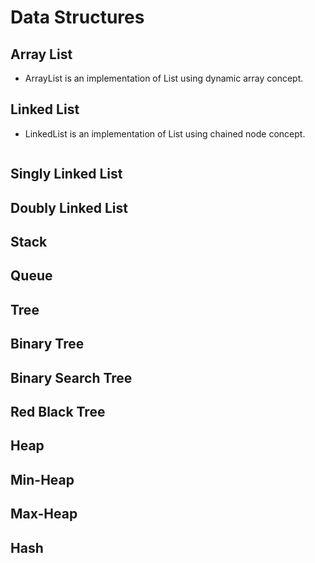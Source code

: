 # Data Structures

##  Array List
* ArrayList is an implementation of List using dynamic array concept.

## Linked List
* LinkedList is an implementation of List using chained node concept.
```

```

## Singly Linked List

## Doubly Linked List

## Stack

## Queue





## Tree

## Binary Tree

## Binary Search Tree

## Red Black Tree

## Heap

## Min-Heap

## Max-Heap

## Hash